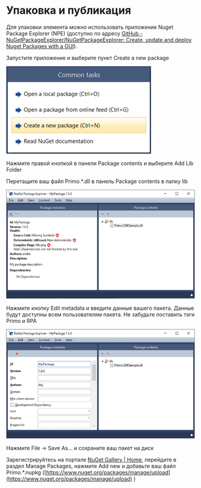 # Упаковка и публикация

Для упаковки элемента можно использовать приложение Nuget Package Explorer (NPE) (доступно по адресу [GitHub - NuGetPackageExplorer/NuGetPackageExplorer: Create, update and deploy Nuget Packages with a GUI](https://github.com/NuGetPackageExplorer/NuGetPackageExplorer)).

Запустите приложение и выберите пункт Create a new package

![](<../../.gitbook/assets/0 (144).png>)

Нажмите правой кнопкой в панели Package contents и выберите Add Lib Folder

Перетащите ваш файл Primo.\*.dll в панель Package contents в папку lib

![](<../../.gitbook/assets/1 (120).png>)

Нажмите кнопку Edit metadata и введите данные вашего пакета. Данные будут доступны всем пользователям пакета. Не забудьте поставить тэги Primo и RPA

![](<../../.gitbook/assets/2 (6).png>)

Нажмите File -> Save As… и сохраните ваш пакет на диск

Зарегистрируйтесь на портале [NuGet Gallery | Home](https://www.nuget.org/), перейдите в раздел Manage Packages, нажмите Add new и добавьте ваш файл Primo.\*.nupkg ([https://www.nuget.org/packages/manage/upload](https://www.nuget.org/packages/manage/upload) )
